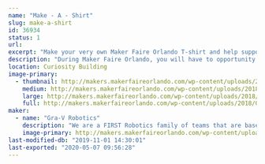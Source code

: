 ```yaml
---
name: "Make - A - Shirt"
slug: make-a-shirt
id: 36934
status: 1
url: 
excerpt: "Make your very own Maker Faire Orlando T-shirt and help support local robotics teams in the process."
description: "During Maker Faire Orlando, you will have to opportunity to make your own screen printed t-shirt.  We will walk you through the process of setting up and screen printing your own shirt with this years Maker Faire Orlando art work."
location: Curiosity Building
image-primary:
  - thumbnail: http://makers.makerfaireorlando.com/wp-content/uploads/2018/08/Make-a-shirt-banner-150x150.jpg
    medium: http://makers.makerfaireorlando.com/wp-content/uploads/2018/08/Make-a-shirt-banner-300x114.jpg
    large: http://makers.makerfaireorlando.com/wp-content/uploads/2018/08/Make-a-shirt-banner-1024x390.jpg
    full: http://makers.makerfaireorlando.com/wp-content/uploads/2018/08/Make-a-shirt-banner.jpg
maker:
  - name: "Gra-V Robotics"
    description: "We are a FIRST Robotics family of teams that are based in Central Florida.  Our teams, we are open to students in grade K-12 from around Orlando who would like to participate in robotics.  Joins us and have fun #morethanrobots #5816pitcrew #gravtrain"
    image-primary: http://makers.makerfaireorlando.com/wp-content/uploads/2016/08/GRA-V-Standard-791x1024.png
last-modified-db: "2019-11-01 14:30:01"
last-exported: "2020-05-07 09:56:28"
---
```

